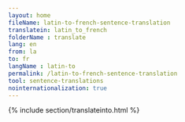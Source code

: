 ```yaml
---
layout: home
fileName: latin-to-french-sentence-translation
translatein: latin_to_french
folderName : translate
lang: en
from: la
to: fr
langName : latin-to
permalink: /latin-to-french-sentence-translation
tool: sentence-translations
nointernationalization: true
---
```

{% include section/translateinto.html %}

